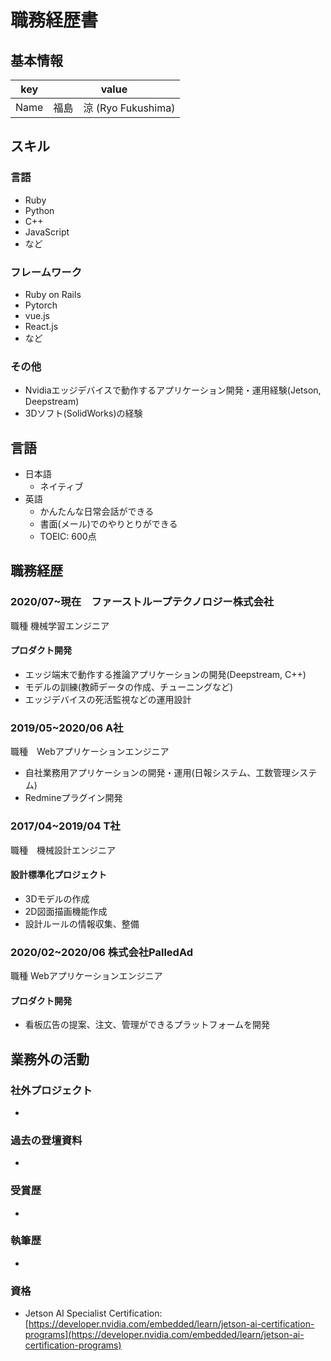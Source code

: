 # 職務経歴書

## 基本情報

|key|value|
|---|-----|
|Name|福島　涼 (Ryo Fukushima)|

## スキル
### 言語
- Ruby
- Python
- C++
- JavaScript
- など

### フレームワーク

- Ruby on Rails
- Pytorch
- vue.js
- React.js
- など

### その他
- Nvidiaエッジデバイスで動作するアプリケーション開発・運用経験(Jetson, Deepstream)
- 3Dソフト(SolidWorks)の経験

## 言語

- 日本語
  - ネイティブ
- 英語
  - かんたんな日常会話ができる
  - 書面(メール)でのやりとりができる
  - TOEIC: 600点

## 職務経歴

### 2020/07~現在　ファーストループテクノロジー株式会社

職種	機械学習エンジニア
#### プロダクト開発
- エッジ端末で動作する推論アプリケーションの開発(Deepstream, C++)
- モデルの訓練(教師データの作成、チューニングなど)  
- エッジデバイスの死活監視などの運用設計 

### 2019/05~2020/06 A社

職種　Webアプリケーションエンジニア

- 自社業務用アプリケーションの開発・運用(日報システム、工数管理システム)
- Redmineプラグイン開発

### 2017/04~2019/04 T社

職種　機械設計エンジニア

#### 設計標準化プロジェクト

- 3Dモデルの作成
- 2D図面描画機能作成 
- 設計ルールの情報収集、整備


### 2020/02~2020/06 株式会社PalledAd

職種	Webアプリケーションエンジニア

#### プロダクト開発

- 看板広告の提案、注文、管理ができるプラットフォームを開発

## 業務外の活動

### 社外プロジェクト
* []()

### 過去の登壇資料
* []()

### 受賞歴
* []()

### 執筆歴
* []()

### 資格

* Jetson AI Specialist Certification: [https://developer.nvidia.com/embedded/learn/jetson-ai-certification-programs](https://developer.nvidia.com/embedded/learn/jetson-ai-certification-programs)
